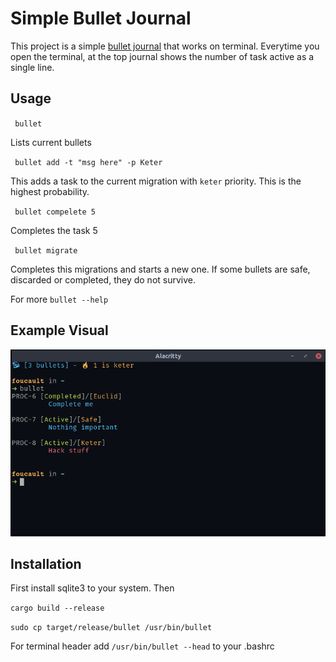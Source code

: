 # Simple Bullet Journal

This project is a simple [bullet journal](https://en.wikipedia.org/wiki/Bullet_Journal) that works on terminal. Everytime you open the terminal, at the top journal shows the number of task active as a single line.

## Usage
<code> bullet </code>

Lists current bullets

<code> bullet add -t "msg here" -p Keter </code>

This adds a task to the current migration with `keter` priority.
This is the highest probability.

<code> bullet compelete 5 </code>

Completes the task 5

<code> bullet migrate </code>

Completes this migrations and starts a new one. 
If some bullets are safe, discarded or completed, they do not survive.

For more `bullet --help` 

## Example Visual

![example](terminal.png)

## Installation
First install sqlite3 to your system. Then

`cargo build --release`

`sudo cp target/release/bullet /usr/bin/bullet`

For terminal header add `/usr/bin/bullet --head` to your 
.bashrc


